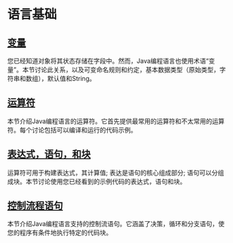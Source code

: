 # 语言基础

## [变量](/content/java/nutsandbolts/variables.md)

您已经知道对象将其状态存储在字段中。然而，Java编程语言也使用术语“变量”。本节讨论此关系，以及可变命名规则和约定，基本数据类型（原始类型，字符串和数组），默认值和String。

## [运算符](/content/java/nutsandbolts/operators.md)
本节介绍Java编程语言的运算符。它首先提供最常用的运算符和不太常用的运算符。每个讨论包括可以编译和运行的代码示例。

## [表达式，语句，和块](/content/java/nutsandbolts/expressions.md)
运算符可用于构建表达式，其计算值; 表达是语句的核心组成部分; 语句可以分组成块。本节讨论使用您已经看到的示例代码的表达式，语句和块。

## [控制流程语句](//content/java/nutsandbolts/flow.md)
本节介绍Java编程语言支持的控制流语句。它涵盖了决策，循环和分支语句，使您的程序有条件地执行特定的代码块。